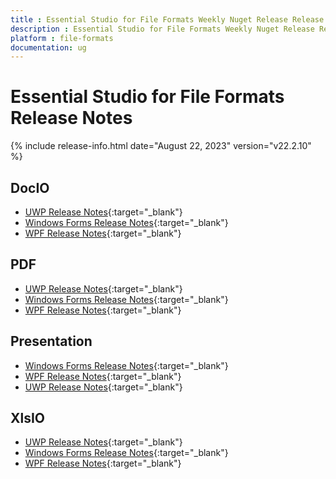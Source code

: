 ```yaml
---
title : Essential Studio for File Formats Weekly Nuget Release Release Notes  
description : Essential Studio for File Formats Weekly Nuget Release Release Notes  
platform : file-formats
documentation: ug
---
```


# Essential Studio for File Formats  Release Notes  

{% include release-info.html date="August 22, 2023" version="v22.2.10" %} 

## DocIO

* [UWP Release Notes](/uwp/release-notes/v22.2.10#docio){:target="_blank"}
* [Windows Forms Release Notes](/windowsforms/release-notes/v22.2.10#docio){:target="_blank"}
* [WPF Release Notes](/wpf/release-notes/v22.2.10#docio){:target="_blank"}


## PDF

* [UWP Release Notes](/uwp/release-notes/v22.2.10#pdf){:target="_blank"}
* [Windows Forms Release Notes](/windowsforms/release-notes/v22.2.10#pdf){:target="_blank"}
* [WPF Release Notes](/wpf/release-notes/v22.2.10#pdf){:target="_blank"}


## Presentation

* [Windows Forms Release Notes](/windowsforms/release-notes/v22.2.10#presentation){:target="_blank"}
* [WPF Release Notes](/wpf/release-notes/v22.2.10#presentation){:target="_blank"}
* [UWP Release Notes](/uwp/release-notes/v22.2.10#presentation){:target="_blank"}


## XlsIO

* [UWP Release Notes](/uwp/release-notes/v22.2.10#xlsio){:target="_blank"}
* [Windows Forms Release Notes](/windowsforms/release-notes/v22.2.10#xlsio){:target="_blank"}
* [WPF Release Notes](/wpf/release-notes/v22.2.10#xlsio){:target="_blank"}